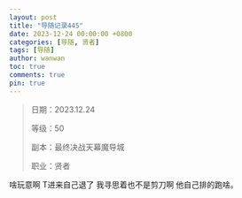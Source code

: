 ```yaml
---
layout: post
title: "导随记录445"
date: 2023-12-24 00:00:00 +0800
categories: [导随, 贤者]
tags: [导随]
author: wanwan
toc: true
comments: true
pin: true
---
```

> 日期：2023.12.24
>
> 等级：50
>
> 副本：最终决战天幕魔导城
>
> 职业：贤者

啥玩意啊 T进来自己退了 我寻思着也不是剪刀啊 他自己排的跑啥。